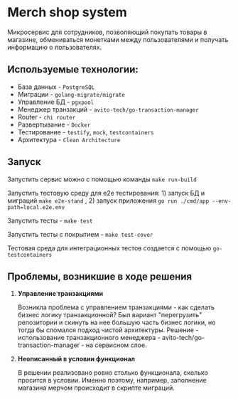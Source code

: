 # **Merch shop system**

Микросервис для сотрудников, позволяющий покупать товары в магазине, обмениваться монетками между пользователями и получать информацию о пользователях.

## Используемые технологии:
* База данных - `PostgreSQL`
* Миграции - `golang-migrate/migrate`
* Управление БД - `pgxpool`
* Менеджер транзакций - `avito-tech/go-transaction-manager`
* Router - `chi router`
* Развертывание - `Docker`
* Тестирование - `testify`, `mock`, `testcontainers`
* Архитектура - `Clean Architecture`

## Запуск
Запустить сервис можно с помощью команды `make run-build`

Запустить тестовую среду для e2e тестирования: 1) запуск БД и миграций `make e2e-stand` , 2) запуск приложения `go run ./cmd/app --env-path=local.e2e.env`

Запустить тесты - `make test`

Запустить тесты с покрытием - `make test-cover`

Тестовая среда для интеграционных тестов создается с помощью `go-testcontainers`


## Проблемы, возникшие в ходе решения

 1) **Управление транзакциями**

    Возникла проблема с управлением транзакциями - как сделать бизнес логику транзакционной? Был вариант "перегрузить" репозитории и скинуть на нее большую часть бизнес логики, но тогда бы сломался подход чистой архитектуры. Решение - использование транзакционного менеджера - avito-tech/go-transaction-manager - на сервисном слое.
 

 2) **Неописанный в условии функционал**
    
    В решении реализовано ровно столько функционала, сколько просится в условии. Именно поэтому, например, заполнение магазина мерчом происходит в скрипте миграций.
